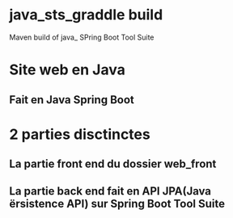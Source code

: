 # java_sts_graddle build
Maven build of java_ SPring Boot Tool Suite
# Site web en Java
## Fait en Java Spring Boot
# 2 parties disctinctes
## La partie front end du dossier web_front
## La partie back end fait en API JPA(Java ërsistence API) sur Spring Boot Tool Suite


